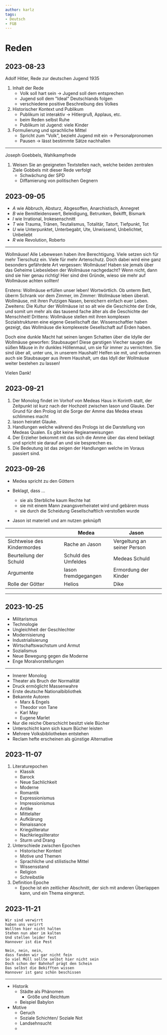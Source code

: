 ```yaml
---
author: karlz
tags: 
- Deutsch
- FGB
---
```


# Reden

## 2023-08-23

Adolf Hitler, Rede zur deutschen Jugend 1935

1. Inhalt der Rede
	- Volk soll hart sein -> Jugend soll dem entsprechen
	- Jugend soll dem "Ideal" Deutschlands folgen
	- verschiedene positive Beschreibung des Volkes
2. Historischer Kontext und Publikum
	- Publikum ist interaktiv -> Hitlergruß, Applaus, etc.
	- beim Reden selbst Ruhe
	- Publikum ist Jugend: viele Kinder
3. Formulierung und sprachliche Mittel
	- Spricht zum "Volk", bezieht Jugend mit ein -> Personalpronomen
	- Pausen -> lässt bestimmte Sätze nachhallen

- - -

Joseph Goebbels, Wahlkampfrede

1. Weisen Sie an geeigneten Textstellen nach, welche beiden zentralen Ziele Gobbels mit dieser Rede verfolgt
	- Schwächung der SPD
	- Diffamierung von politischen Gegnern

## 2023-09-05

- *A* wie Abbruch, Absturz, Abgesoffen, Anarchistisch, Annegret
- *B* wie Bemitleidenswert, Beleidigung, Betrunken, Bekifft, Bismark
- *I* wie Irrational, Irokesenschnitt
- *T* wie Trauma, Tränen, Teutalismus, Totalitär, Tatort, Tiefpunkt, Tot
- *U* wie Unterpunktet, Unterbegabt, Ute, Unwissend, Unbelichtet, Unbeliebt
- *R* wie Revolution, Roberto

- - -

Wollmäuse!
Alle Lebewesen haben ihre Berechtigung. Viele setzen sich für mehr Tierschutz ein. Viele für mehr Artenschutz. Doch dabei wird eine ganz besonders gefährdete Art vergessen:
Wollmäuse!
Haben sie jemals über das Geheime Liebesleben der Wollmäuse nachgedacht?
Wenn nicht, dann sind sie hier genau richtig!
Hier sind drei Gründe, wieso sie mehr auf Wollmäuse achten sollten!

Erstens: Wollmäuse erfüllen unser leben! Wortwörtlich. Ob unterm Bett, überm Schrank vor dem Zimmer, im Zimmer: Wollmäuse leben überall. Wollmäuse, mit ihren Putzigen Nasen, bereichern einfach euer Leben.
Zweitens: Die Kultur der Wollmäuse ist so alt wie die Geschichte der Erde, und somit um mehr als das tausend fache älter als die Geschichte der Menschheit!
Drittens: Wollmäuse stellen mit ihren komplexen Sozialstrukturen eine eigene Gesellschaft dar. Wissenschaftler haben gezeigt, das Wollmäuse die komplexeste Gesellschaft auf Erden haben.

Doch eine dunkle Macht hat seinen langen Schatten über die Idylle der Wollmäuse geworfen: Staubsauger!
Diese garstigen Viecher saugen die süßen Mäuse in ihr dunkles Höllenmaul, um sie für immer zu vernichten. Sie sind über all, unter uns, in unserem Haushalt! Helfen sie mit, und verbannen auch sie Staubsauger aus ihrem Haushalt, um das Idyll der Wollmäuse weiter bestehen zu lassen!

Vielen Dank!

## 2023-09-21

1. Der Monolog findet im Vorhof von Medeas Haus in Korinth statt, der Zeitpunkt ist kurz nach der Hochzeit zwischen Iason und Glauke. Der Grund für den Prolog ist die Sorge der Amme das Medea etwas schlimmes macht  
2. Iason heiratet Glauke.
3. Handlungen welche während des Prologs ist die Darstellung von Medeas Qualen. Es gibt keine Regieanweisungen  
4. Der Erzieher bekommt mit das sich die Amme über das elend beklagt und spricht sie darauf an und sie besprechen es. 
5. Die Bedeutung ist das zeigen der Handlungen welche im Voraus passiert sind.

## 2023-09-26

- Medea spricht zu den Göttern
- Beklagt, dass ...
	- sie als Sterbliche kaum Rechte hat
	- sie mit einem Mann zwangsverheiratet wird und gebären muss
	- sie durch die Scheidung Gesellschaftlich verstoßen wurde

- Jason ist materiell und am nutzen geknüpft

|                             | Medea               | Jason                       |
| --------------------------- | ------------------- | --------------------------- |
| Sichtweise des Kindermordes | Rache an Jason      | Vergeltung an seiner Person |
| Beurteilung der Schuld      | Schuld des Umfeldes | Medeas Schuld               |
| Argumente                   | Iason fremdgegangen | Ermordung der Kinder        |
| Rolle der Götter            | Helios              | Dike                        |

---

## 2023-10-25

- Militarismus
- Technologie
- Ungleichheit der Geschlechter
- Modernisierung
- Industrialisierung
- Wirtschaftswachstum und Armut
- Sozialismus
- Neue Bewegung gegen die Moderne
- Enge Moralvorstellungen

---

- Innerer Monolog
- Theater als Bruch der Normalität
- Druck ermöglicht Massenwahre
- Erste deutsche Nationalbibliothek
- Bekannte Autoren
	- Marx & Engels
	- Theodor von Tane
	- Karl May
	- Eugene Marlet
- Nur die reiche Oberschicht besitzt viele Bücher
- Unterschicht kann sich kaum Bücher leisten
- Mehrere Volksbibliotheken entstehen
- Reclam hefte erscheinen als günstige Alternative

## 2023-11-07

1. Literaturepochen
	- Klassik
	- Barock
	- Neue Sachlichkeit
	- Moderne
	- Romantik
	- Expressionismus
	- Impressionismus
	- Antike
	- Mittelalter
	- Aufklärung
	- Renaissance
	- Kriegsliteratur
	- Nachkriegsliterator
	- Sturm und Drang
2. Unterschiede zwischen Epochen
	- Historischer Kontext
	- Motive und Themen
	- Sprachliche und stilistische Mittel
	- Wissensstand
	- Religion
	- Schreibstile
3. Definition Epoche
	- Epoche ist ein zeitlicher Abschnitt, der sich mit anderen Überlappen kann, und ein Thema eingrenzt.

## 2023-11-21

```
Wir sind verwirrt
haben uns verirrt
Wollten hier nicht halten
Stehen nun aber im kalten
Und stellen leider fest
Hannover ist die Pest

Nein, nein, nein,
dass fanden wir gar nicht fein
So viel Müll sollte selbst hier nicht sein
Doch schon der Bahnhof prägt den Schein
Das selbst die Bekifften wissen
Hannover ist ganz schön beschissen
```

---

- Historik
	- Städte als Phänomen
		- Größe und Reichtum
	- Beispiel Babylon
- Motive
	- Geruch
	- Soziale Schichten/ Soziale Not
	- Landsehnsucht
	- 